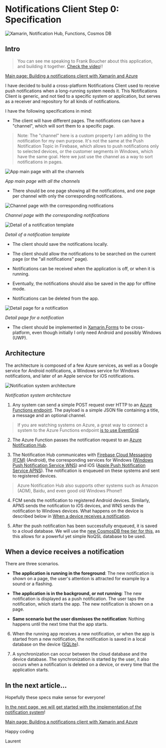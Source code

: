 # Notifications Client Step 0: Specification

![Xamarin, Notification Hub, Functions, Cosmos DB](https://i.imgur.com/Udszogi.png)

## Intro

> You can see me speaking to Frank Boucher about this application, and building it together. [Check the video](https://youtu.be/ZliwX9Hgy0c)!!

[Main page: Building a notifications client with Xamarin and Azure](./README.md)

I have decided to build a cross-platform Notifications Client used to receive push notifications when a long-running system needs it. This Notifications Client is generic, and not tied to a specific system or application, but serves as a receiver and repository for all kinds of notifications.

I have the following specifications in mind:

- The client will have different pages. The notifications can have a "channel", which will sort them to a specific page.

> Note: The "channel" here is a custom property I am adding to the notification for my own purpose. It's not the same at the Push Notification Topic in Firebase, which allows to push notifications only to selected devices, or the customer segments in Windows, which have the same goal. Here we just use the channel as a way to sort notifications in pages.

![App main page with all the channels](https://i.imgur.com/VgEF7yZ.png)

*App main page with all the channels*

- There should be one page showing all the notifications, and one page per channel with only the corresponding notifications.

![Channel page with the corresponding notifications](https://i.imgur.com/ltjgQbb.png)

*Channel page with the corresponding notifications*

![Detail of a notification template](https://i.imgur.com/hQSxBSb.png)

*Detail of a notification template*

- The client should save the notifications locally.

- The client should allow the notifications to be searched on the current page (or the "all notifications" page).

- Notifications can be received when the application is off, or when it is running.

- Eventually, the notifications should also be saved in the app for offline mode.

- Notifications can be deleted from the app.

![Detail page for a notification](https://i.imgur.com/XbETnSJ.png)

*Detail page for a notification*

- The client should be implemented in [Xamarin.Forms](http://gslb.ch/d424b) to be cross-platform, even though initially I only need Android and possibly Windows (UWP).

## Architecture

The architecture is composed of a few Azure services, as well as a Google service for Android notifications, a Windows service for Windows notifications, and later of an Apple service for iOS notifications.

![Notification system architecture](https://i.imgur.com/cPGS4vU.png)

*Notification system architecture*

1. Any system can send a simple POST request over HTTP to an [Azure Functions endpoint](http://gslb.ch/d10b). The payload is a simple JSON file containing a title, a message and an optional channel.

> If you are watching systems on Azure, a great way to connect a system to the Azure Functions endpoint [is to use EventGrid](http://gslb.ch/d430b).

2. The Azure Function passes the notification request to an [Azure Notification Hub](http://gslb.ch/d425b).

3. The Notification Hub communicates with [Firebase Cloud Messaging (FCM)](http://gslb.ch/d426b) (Android), the corresponding services for Windows ([Windows Push Notification Service WNS](http://gslb.ch/d427b)) and iOS ([Apple Push Notification Service APNS](http://gslb.ch/d428b)). The notification is enqueued on these systems and sent to registered devices.

> Azure Notification Hub also supports other systems such as Amazon (ADM), Baidu, and even good old Windows Phone!!

4. FCM sends the notification to registered Android devices. Similarly, APNS sends the notification to iOS devices, and WNS sends the notification to Windows devices. What happens on the device is described below in [When a device receives a notification](#NotificationOnDevice).

5. After the push notification has been successfully enqueued, it is saved to a cloud database. We will use the [new CosmosDB free tier for this](http://gslb.ch/d422b), as this allows for a powerful yet simple NoQSL database to be used.

<a id="NotificationOnDevice"></a>
## When a device receives a notification

There are three scenarios. 

- **The application is running in the foreground**: The new notification is shown on a page, the user's attention is attracted for example by a sound or a flashing.

- **The application is in the background, or not running**: The new notification is displayed as a push notification. The user taps the notification, which starts the app. The new notification is shown on a page.

- **Same scenario but the user dismisses the notification**: Nothing happens until the next time that the app starts.

6. When the running app receives a new notification, or when the app is started from a new notification, the notification is saved in a local database on the device ([SQLite](http://gslb.ch/d429b)). 

7. A synchronization can occur between the cloud database and the device database. The synchronization is started by the user, it also occurs when a notification is deleted on a device, or every time that the application starts.

## In the next article...

Hopefully these specs make sense for everyone! 

[In the next page, we will get started with the implementation of the notification system](./step10.md)!

[Main page: Building a notifications client with Xamarin and Azure](./README.md)

Happy coding

Laurent